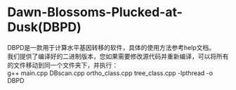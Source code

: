 # Dawn-Blossoms-Plucked-at-Dusk(DBPD)
DBPD是一款用于计算水平基因转移的软件，具体的使用方法参考help文档。  
我们提供了编译好的二进制版本，您如果需要修改源代码并重新编译，可以将所有的文件移动到同一个文件夹下，并执行：  
g++ main.cpp DBscan.cpp ortho_class.cpp tree_class.cpp -lpthread -o DBPD
